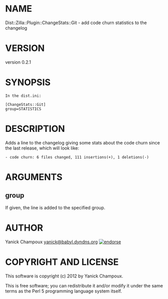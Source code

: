 # NAME

Dist::Zilla::Plugin::ChangeStats::Git - add code churn statistics to the changelog

# VERSION

version 0.2.1

# SYNOPSIS

    In the dist.ini:

    [ChangeStats::Git]
    group=STATISTICS

# DESCRIPTION

Adds a line to the changelog giving some stats about the
code churn since the last release, which will look like:

    - code churn: 6 files changed, 111 insertions(+), 1 deletions(-)

# ARGUMENTS

## group

If given, the line is added to the specified group.

# AUTHOR

Yanick Champoux <yanick@babyl.dyndns.org> [![endorse](http://api.coderwall.com/yanick/endorsecount.png)](http://coderwall.com/yanick)

# COPYRIGHT AND LICENSE

This software is copyright (c) 2012 by Yanick Champoux.

This is free software; you can redistribute it and/or modify it under
the same terms as the Perl 5 programming language system itself.
